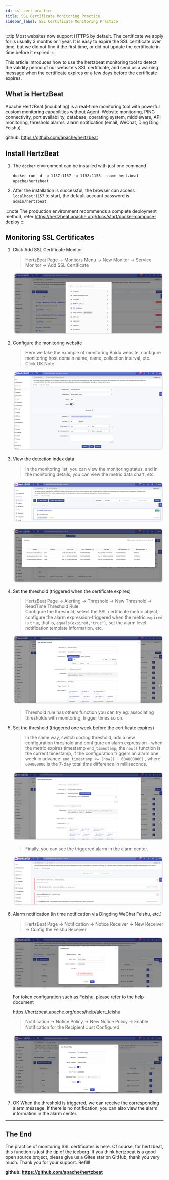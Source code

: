 ```yaml
---
id: ssl-cert-practice  
title: SSL Certificate Monitoring Practice      
sidebar_label: SSL Certificate Monitoring Practice
---
```


:::tip
Most websites now support HTTPS by default. The certificate we apply for is usually 3 months or 1 year. It is easy to expire the SSL certificate over time, but we did not find it the first time, or did not update the certificate in time before it expired.
:::

This article introduces how to use the hertzbeat monitoring tool to detect the validity period of our website's SSL certificate, and send us a warning message when the certificate expires or a few days before the certificate expires.

## What is HertzBeat

Apache HertzBeat (incubating) is a real-time monitoring tool with powerful custom monitoring capabilities without Agent. Website monitoring, PING connectivity, port availability, database, operating system, middleware, API monitoring, threshold alarms, alarm notification (email, WeChat, Ding Ding Feishu).

github: <https://github.com/apache/hertzbeat>

## Install HertzBeat

1. The `docker` environment can be installed with just one command

    `docker run -d -p 1157:1157 -p 1158:1158 --name hertzbeat apache/hertzbeat`

2. After the installation is successful, the browser can access `localhost:1157` to start, the default account password is `admin/hertzbeat`

:::note
The production environment recommends a complete deployment method, refer <https://hertzbeat.apache.org/docs/start/docker-compose-deploy>
:::

## Monitoring SSL Certificates

1. Click Add SSL Certificate Monitor

    > HertzBeat Page -> Monitors Menu -> New Monitor -> Service Monitor -> Add SSL Certificate

    ![HertzBeat](/img/docs/start/ssl_1.png)

2. Configure the monitoring website

    > Here we take the example of monitoring Baidu website, configure monitoring host domain name, name, collection interval, etc.  
    > Click OK Note

    ![HertzBeat](/img/docs/start/ssl_2.png)

3. View the detection index data

    > In the monitoring list, you can view the monitoring status, and in the monitoring details, you can view the metric data chart, etc.

    ![HertzBeat](/img/docs/start/ssl_3.png)

    ![HertzBeat](/img/docs/start/ssl_4.png)

4. Set the threshold (triggered when the certificate expires)

    > HertzBeat Page -> Alerting -> Threshold -> New Threshold -> ReadTime Threshold Rule  
    > Configure the threshold, select the SSL certificate metric object, configure the alarm expression-triggered when the metric `expired` is `true`, that is, `equals(expired,"true")`, set the alarm level notification template information, etc.

    ![HertzBeat](/img/docs/start/ssl_5.png)

    > Threshold rule has others function you can try eg: associating thresholds with monitoring, trigger times so on.
   
5. Set the threshold (triggered one week before the certificate expires)

    > In the same way, switch coding threshold, add a new configuration threshold and configure an alarm expression - when the metric expires timestamp `end_timestamp`, the `now()` function is the current timestamp, if the configuration triggers an alarm one week in advance: `end_timestamp <= (now() + 604800000)` , where `604800000` is the 7-day total time difference in milliseconds.

    ![HertzBeat](/img/docs/start/ssl_6.png)

    > Finally, you can see the triggered alarm in the alarm center.

    ![HertzBeat](/img/docs/start/ssl_7.png)

6. Alarm notification (in time notification via Dingding WeChat Feishu, etc.)

    > HertzBeat Page -> Notification -> Notice Receiver -> New Receiver -> Config the Feishu Receiver

    ![HertzBeat](/img/docs/start/notice_receiver_1.png)

    For token configuration such as Feishu, please refer to the help document

    <https://hertzbeat.apache.org/docs/help/alert_feishu>

    > Notification -> Notice Policy -> New Notice Policy -> Enable Notification for the Recipient Just Configured

    ![HertzBeat](/img/docs/start/notice_policy_1.png)

7. OK When the threshold is triggered, we can receive the corresponding alarm message. If there is no notification, you can also view the alarm information in the alarm center.

----

## The End

The practice of monitoring SSL certificates is here. Of course, for hertzbeat, this function is just the tip of the iceberg. If you think hertzbeat is a good open source project, please give us a Gitee star on GitHub, thank you very much. Thank you for your support. Refill!

**github: <https://github.com/apache/hertzbeat>**
